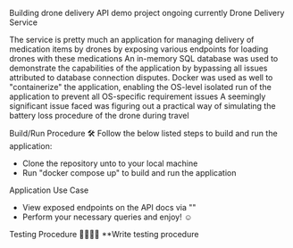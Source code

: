 Building drone delivery API demo project ongoing currently
Drone Delivery Service

The service is pretty much an application for managing delivery of medication items by drones by exposing various endpoints for loading drones with these medications
An in-memory SQL database was used to demonstrate the capabilities of the application by bypassing all issues attributed to database connection disputes.
Docker was used as well to "containerize" the application, enabling the OS-level isolated run of the application to prevent all OS-specific requirement issues
A seemingly significant issue faced was figuring out a practical way of simulating the battery loss procedure of the drone during travel

Build/Run Procedure 🛠
Follow the below listed steps to build and run the application:
- Clone the repository unto to your local machine
- Run "docker compose up" to build and run the application

Application Use Case
- View exposed endpoints on the API docs via "<docName>"
- Perform your necessary queries and enjoy! ☺️

Testing Procedure 🧪👨🏽‍🔬
**Write testing procedure